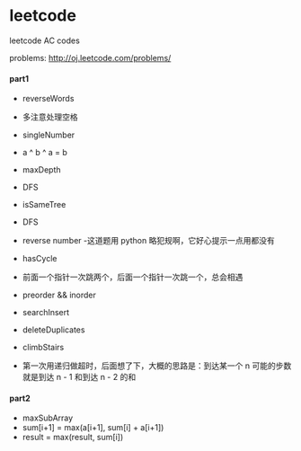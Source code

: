 leetcode
========

leetcode AC codes

problems: http://oj.leetcode.com/problems/

#### part1
 - reverseWords
  - 多注意处理空格

 - singleNumber
  - a ^ b ^ a = b

 - maxDepth
  - DFS

 - isSameTree
  - DFS

 - reverse number
  -这道题用 python 略犯规啊，它好心提示一点用都没有

 - hasCycle
  - 前面一个指针一次跳两个，后面一个指针一次跳一个，总会相遇

 - preorder && inorder

 - searchInsert

 - deleteDuplicates

 - climbStairs
  - 第一次用递归做超时，后面想了下，大概的思路是：到达某一个 n 可能的步数就是到达 n - 1 和到达 n - 2 的和

#### part2
 - maxSubArray
  - sum[i+1] = max(a[i+1], sum[i] + a[i+1])
  - result = max(result, sum[i])

